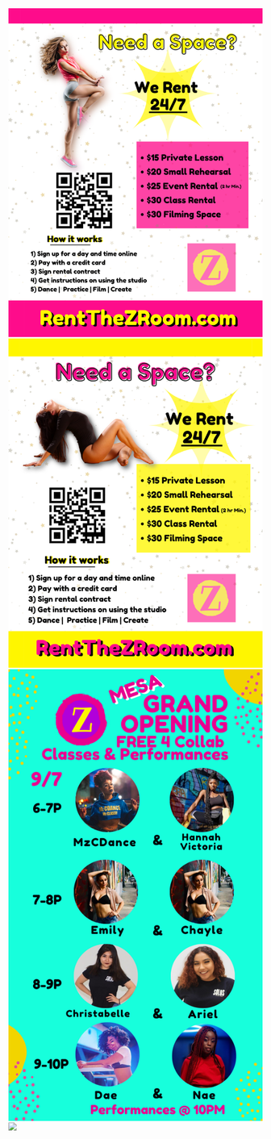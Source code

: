 
<img src="Flyer Tempe 1.png">
<img src="Flyer Tempe 2.png">
<img src="Social Grand Opening.png">
<img src="readme.md">
